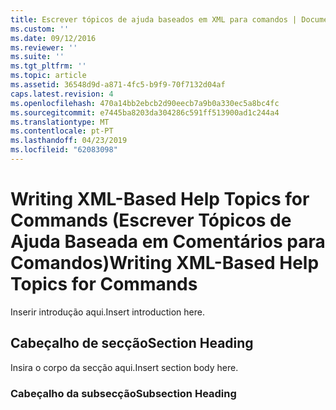 ```yaml
---
title: Escrever tópicos de ajuda baseados em XML para comandos | Documentos da Microsoft
ms.custom: ''
ms.date: 09/12/2016
ms.reviewer: ''
ms.suite: ''
ms.tgt_pltfrm: ''
ms.topic: article
ms.assetid: 36548d9d-a871-4fc5-b9f9-70f7132d04af
caps.latest.revision: 4
ms.openlocfilehash: 470a14bb2ebcb2d90eecb7a9b0a330ec5a8bc4fc
ms.sourcegitcommit: e7445ba8203da304286c591ff513900ad1c244a4
ms.translationtype: MT
ms.contentlocale: pt-PT
ms.lasthandoff: 04/23/2019
ms.locfileid: "62083098"
---
```

# <a name="writing-xml-based-help-topics-for-commands"></a><span data-ttu-id="c9377-102">Writing XML-Based Help Topics for Commands (Escrever Tópicos de Ajuda Baseada em Comentários para Comandos)</span><span class="sxs-lookup"><span data-stu-id="c9377-102">Writing XML-Based Help Topics for Commands</span></span>

<span data-ttu-id="c9377-103">Inserir introdução aqui.</span><span class="sxs-lookup"><span data-stu-id="c9377-103">Insert introduction here.</span></span>

## <a name="section-heading"></a><span data-ttu-id="c9377-104">Cabeçalho de secção</span><span class="sxs-lookup"><span data-stu-id="c9377-104">Section Heading</span></span>

 <span data-ttu-id="c9377-105">Insira o corpo da secção aqui.</span><span class="sxs-lookup"><span data-stu-id="c9377-105">Insert section body here.</span></span>

### <a name="subsection-heading"></a><span data-ttu-id="c9377-106">Cabeçalho da subsecção</span><span class="sxs-lookup"><span data-stu-id="c9377-106">Subsection Heading</span></span>
